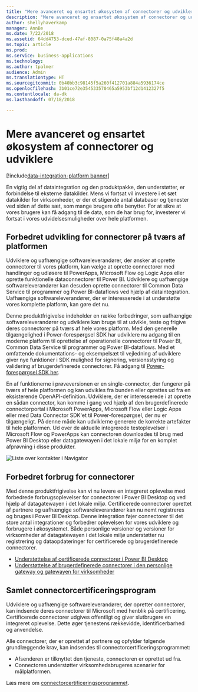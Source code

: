 ```yaml
---
title: "Mere avanceret og ensartet økosystem af connectorer og udviklere"
description: "Mere avanceret og ensartet økosystem af connectorer og udviklere"
author: shellyhaverkamp
manager: AnnBe
ms.date: 7/22/2018
ms.assetid: 64dd4753-dced-47af-8087-0a75f48a4a2d
ms.topic: article
ms.prod: 
ms.service: business-applications
ms.technology: 
ms.author: tpalmer
audience: Admin
ms.translationtype: HT
ms.sourcegitcommit: 0b40bb3c98145f5a260f412701a884a5936174ce
ms.openlocfilehash: 3b01ce72e354533570465a5953bf12d1412327f5
ms.contentlocale: da-dk
ms.lasthandoff: 07/18/2018

---
```

#  <a name="richer-and-more-unified-connector-and-developer-ecosystem"></a>Mere avanceret og ensartet økosystem af connectorer og udviklere

[!include[data-integration-platform banner](../includes/data-integration-platform.md)]




En vigtig del af dataintegration og den produktpakke, den understøtter, er forbindelse til eksterne datakilder. Mens vi fortsat vil investere i et sæt datakilder for virksomheder, er der et stigende antal databaser og tjenester ved siden af dette sæt, som mange brugere ofte benytter. For at sikre at vores brugere kan få adgang til de data, som de har brug for, investerer vi fortsat i vores udvidelsesmuligheder over hele platformen.

## <a name="improved-development-for-connectors-across-the-platform"></a>Forbedret udvikling for connectorer på tværs af platformen

Udviklere og uafhængige softwareleverandører, der ønsker at oprette connectorer til vores platform, kan vælge at oprette connectorer med handlinger og udløsere til PowerApps, Microsoft Flow og Logic Apps eller oprette funktionelle dataconnectorer til Power BI. Udviklere og uafhængige softwareleverandører kan desuden oprette connectorer til Common Data Service til programmer og Power BI-dataflows ved hjælp af dataintegration. Uafhængige softwareleverandører, der er interesserede i at understøtte vores komplette platform, kan gøre det nu.

Denne produktfrigivelse indeholder en række forbedringer, som uafhængige softwareleverandører og udviklere kan bruge til at udvikle, teste og frigive deres connectorer på tværs af hele vores platform.  Med den generelle tilgængelighed i Power-forespørgsel SDK har udviklere nu adgang til en moderne platform til oprettelse af operationelle connectorer til Power BI, Common Data Service til programmer og Power BI-dataflows.  Med et omfattende dokumentations- og eksempelsæt til vejledning af udviklere giver nye funktioner i SDK mulighed for signering, versionsstyring og validering af brugerdefinerede connectorer.  Få adgang til [Power-forespørgsel SDK her](https://aka.ms/dataconnectors).

En af funktionerne i prøveversionen er en single-connector, der fungerer på tværs af hele platformen og kan udvikles fra bunden eller oprettes ud fra en eksisterende OpenAPI-definition.  Udviklere, der er interesserede i at oprette en sådan connector, kan komme i gang ved hjælp af den brugerdefinerede connectorportal i Microsoft PowerApps, Microsoft Flow eller Logic Apps eller med Data Connector SDK'et til Power-forespørgsel, der nu er tilgængeligt. På denne måde kan udviklerne generere de korrekte artefakter til hele platformen.
Ud over de aktuelle integrerede testoplevelser i Microsoft Flow og PowerApps kan connectoren downloades til brug med Power BI Desktop eller datagatewayen i det lokale miljø for en komplet afprøvning i disse produkter.

![](media/3-richer-more-unified-connector-developer-ecosystem-2.png "Liste over kontakter i Navigator")
<!-- picture -->

## <a name="improved-consumption-for-connectors"></a>Forbedret forbrug for connectorer
Med denne produktfrigivelse kan vi nu levere en integreret oplevelse med forbedrede forbrugsoplevelser for connectorer i Power BI Desktop og ved hjælp af datagatewayen i det lokale miljø.  Certificerede connectorer oprettet af partnere og uafhængige softwareleverandører kan nu nemt registreres og bruges i Power BI Desktop.
Denne integration føjer connectorer til det store antal integrationer og forbedrer oplevelsen for vores udviklere og forbrugere i økosystemet.  Både personlige versioner og versioner for virksomheder af datagatewayen i det lokale miljø understøtter nu registrering og dataopdateringer for certificerede og brugerdefinerede connectorer.

-  [Understøttelse af certificerede connectorer i Power BI Desktop](1-power-query.md#certified-custom-connectors-in-power-bi-desktop)
-  [Understøttelse af brugerdefinerede connectorer i den personlige gateway og gatewayen for virksomheder](5-data-gateway.md#certified-custom-connectors-in-power-bi-desktop)


## <a name="unified-connector-certification-program"></a>Samlet connectorcertificeringsprogram
Udviklere og uafhængige softwareleverandører, der opretter connectorer, kan indsende deres connectorer til Microsoft med henblik på certificering.
Certificerede connectorer udgives offentligt og giver slutbrugere en integreret oplevelse.
Dette øger tjenestens rækkevidde, identificerbarhed og anvendelse.

Alle connectorer, der er oprettet af partnere og opfylder følgende grundlæggende krav, kan indsendes til connectorcertificeringsprogrammet:

- Afsenderen er tilknyttet den tjeneste, connectoren er oprettet ud fra.
- Connectoren understøtter virksomhedsbrugeres scenarier for målplatformen.

Læs mere om [connectorcertificeringsprogrammet](https://aka.ms/connector-certification).


